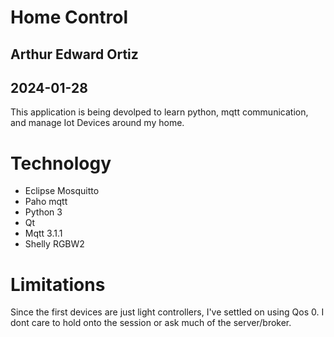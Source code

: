 
# Home Control
## Arthur Edward Ortiz
## 2024-01-28

  This application is being devolped to learn python, mqtt communication, 
  and manage Iot Devices around my home. 

# Technology 
  - Eclipse Mosquitto 
  - Paho mqtt
  - Python 3
  - Qt
  - Mqtt 3.1.1
  - Shelly RGBW2

# Limitations 
  Since the first devices are just light controllers, I've settled on 
  using Qos 0. I dont care to hold onto the session or ask much of the 
  server/broker. 




